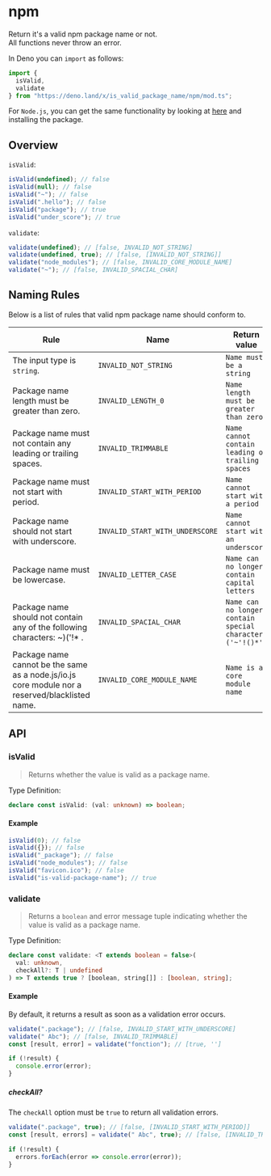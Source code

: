 # npm

Return it's a valid npm package name or not.  
All functions never throw an error.

In Deno you can `import` as follows:

```ts
import {
  isValid,
  validate
} from "https://deno.land/x/is_valid_package_name/npm/mod.ts";
```

For `Node.js`, you can get the same functionality by looking at [here](../README.md) and installing the package.

## Overview

`isValid`:

```ts
isValid(undefined); // false
isValid(null); // false
isValid("~"); // false
isValid(".hello"); // false
isValid("package"); // true
isValid("under_score"); // true
```

`validate`:

```ts
validate(undefined); // [false, INVALID_NOT_STRING]
validate(undefined, true); // [false, [INVALID_NOT_STRING]]
validate("node_modules"); // [false, INVALID_CORE_MODULE_NAME]
validate("~"); // [false, INVALID_SPACIAL_CHAR]
```

## Naming Rules

Below is a list of rules that valid npm package name should conform to.

| Rule                                                                                            | Name                            | Return value                                               |
| ----------------------------------------------------------------------------------------------- | ------------------------------- | ---------------------------------------------------------- |
| The input type is `string`.                                                                     | `INVALID_NOT_STRING`            | `Name must be a string`                                    |
| Package name length must be greater than zero.                                                  | `INVALID_LENGTH_0`              | `Name length must be greater than zero`                    |
| Package name must not contain any leading or trailing spaces.                                   | `INVALID_TRIMMABLE`             | `Name cannot contain leading or trailing spaces`           |
| Package name must not start with period.                                                        | `INVALID_START_WITH_PERIOD`     | `Name cannot start with a period`                          |
| Package name should not start with underscore.                                                  | `INVALID_START_WITH_UNDERSCORE` | `Name cannot start with an underscore`                     |
| Package name must be lowercase.                                                                 | `INVALID_LETTER_CASE`           | `Name can no longer contain capital letters`               |
| Package name should not contain any of the following characters: ~)('!\* .                      | `INVALID_SPACIAL_CHAR`          | `Name can no longer contain special characters ('~'!()*')` |
| Package name cannot be the same as a node.js/io.js core module nor a reserved/blacklisted name. | `INVALID_CORE_MODULE_NAME`      | `Name is a core module name`                               |

## API

### isValid

> Returns whether the value is valid as a package name.

Type Definition:

```ts
declare const isValid: (val: unknown) => boolean;
```

#### Example

```ts
isValid(0); // false
isValid({}); // false
isValid("_package"); // false
isValid("node_modules"); // false
isValid("favicon.ico"); // false
isValid("is-valid-package-name"); // true
```

### validate

> Returns a `boolean` and error message tuple indicating whether the value is valid as a package name.

Type Definition:

```ts
declare const validate: <T extends boolean = false>(
  val: unknown,
  checkAll?: T | undefined
) => T extends true ? [boolean, string[]] : [boolean, string];
```

#### Example

By default, it returns a result as soon as a validation error occurs.

```ts
validate(".package"); // [false, INVALID_START_WITH_UNDERSCORE]
validate(" Abc"); // [false, INVALID_TRIMMABLE]
const [result, error] = validate("fonction"); // [true, '']

if (!result) {
  console.error(error);
}
```

##### checkAll?

The `checkAll` option must be `true` to return all validation errors.

```ts
validate(".package", true); // [false, [INVALID_START_WITH_PERIOD]]
const [result, errors] = validate(" Abc", true); // [false, [INVALID_TRIMMABLE, INVALID_LETTER_CASE]]

if (!result) {
  errors.forEach(error => console.error(error));
}
```
